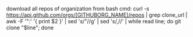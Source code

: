download all repos of organization from bash cmd:
curl -s https://api.github.com/orgs/[GITHUBORG_NAME]/repos | grep clone_url | awk -F '":' '{ print $2 }' | sed 's/\"//g' | sed 's/,//' | while read line; do git clone "$line"; done
